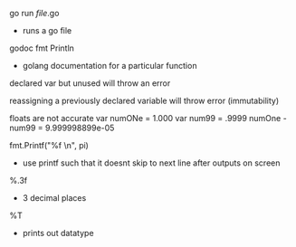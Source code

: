 go run *file*.go
- runs a go file

godoc fmt Println
- golang documentation for a particular function

declared var but unused will throw an error

reassigning a previously declared variable will throw error (immutability)

floats are not accurate
var numONe = 1.000
var num99 = .9999
numOne - num99 = 9.999998899e-05

fmt.Printf("%f \n", pi)
- use printf such that it doesnt skip to next line after outputs on screen

%.3f
- 3 decimal places

%T
- prints out datatype
